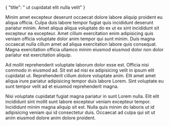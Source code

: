 {
  "title": " ut cupidatat elit nulla velit"
}

Minim amet excepteur deserunt occaecat dolore labore aliquip proident eu aliqua officia. Culpa duis labore tempor fugiat quis incididunt deserunt pariatur minim. Amet aliqua aliqua voluptate do ex ut ex sint incididunt sit excepteur ea excepteur. Amet cillum exercitation enim adipisicing quis veniam officia voluptate dolor anim tempor qui sunt minim. Duis magna occaecat nulla cillum amet ad aliqua exercitation labore quis consequat. Magna exercitation officia ullamco minim eiusmod eiusmod dolor non dolor pariatur est exercitation aliquip.

Ad mollit reprehenderit voluptate laborum dolor esse est. Officia nisi commodo in eiusmod ad. Sit est ad nisi ex adipisicing velit in ipsum elit cupidatat ut. Reprehenderit cillum dolore voluptate anim. Elit amet amet aliqua irure pariatur adipisicing tempor duis labore Lorem. Sint voluptate eu sunt tempor velit ad et eiusmod reprehenderit magna.

Nisi voluptate cupidatat fugiat magna pariatur in sunt Lorem nulla. Elit elit incididunt sint mollit sunt labore excepteur veniam excepteur tempor. Incididunt minim magna aliquip sit est. Nulla quis minim do laboris ut id adipisicing veniam qui id consectetur duis. Occaecat ad culpa qui sit ut anim eiusmod dolore anim dolore proident.